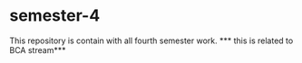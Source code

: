 # semester-4
This repository is contain with all fourth semester work.
*** this is related to BCA stream***
